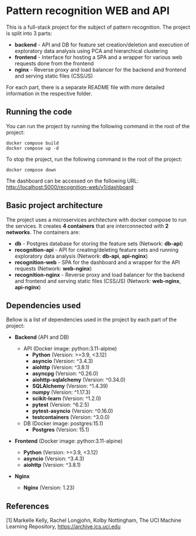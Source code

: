 # Pattern recognition WEB and API

This is a full-stack project for the subject of pattern recognition. The project is split into 3 parts:
- **backend** - API and DB for feature set creation/deletion and execution of exploratory data analysis using PCA and hierarchical clustering
- **frontend** - Interface for hosting a SPA and a wrapper for various web requests done from the frontend 
- **nginx** - Reverse proxy and load balancer for the backend and frontend and serving static files (CSS/JS)

For each part, there is a separate README file with more detailed information in the respective folder.


## Running the code

You can run the project by running the following command in the root of the project:
```
docker compose build
docker compose up -d
```
To stop the project, run the following command in the root of the project:
```
docker compose down
```

The dashboard can be accessed on the following URL: [http://localhost:5000/recognition-web/v1/dashboard](http://localhost:5000/recognition-web/v1/dashboard)


## Basic project architecture

The project uses a microservices architecture with docker compose to run the services. It creates **4 containers** that are interconnected with **2 networks**. The containers are:
- **db** - Postgres database for storing the feature sets (Network: __db-api__)
- **recognition-api** - API for creating/deleting feature sets and running exploratory data analysis (Network: __db-api__, __api-nginx__)
- **recognition-web** - SPA for the dashboard and a wrapper for the API requests (Network: __web-nginx__)
- **recognition-nginx** - Reverse proxy and load balancer for the backend and frontend and serving static files (CSS/JS) (Network: __web-nginx__, __api-nginx__)

## Dependencies used

Bellow is a list of dependencies used in the project by each part of the project:
- **Backend** (API and DB)
    - API (Docker image: python:3.11-alpine)
        - __Python__ (Version: >=3.9, <3.12)
        - __asyncio__ (Version: ^3.4.3)
        - __aiohttp__ (Version: ^3.8.1)
        - __asyncpg__ (Version: ^0.26.0)
        - __aiohttp-sqlalchemy__ (Version: ^0.34.0)
        - __SQLAlchemy__ (Version: ^1.4.39)
        - __numpy__ (Version: ^1.17.3)
        - __scikit-learn__ (Version: ^1.2.0)
        - __pytest__ (Version: ^6.2.5)
        - __pytest-asyncio__ (Version: ^0.16.0)
        - __testcontainers__ (Version: ^3.0.0)
    - DB (Docker image: postgres:15.1)
        - __Postgres__ (Version: 15.1)

- **Frontend** (Docker image: python:3.11-alpine)
    - __Python__ (Version: >=3.9, <3.12)
    - __asyncio__ (Version: ^3.4.3)
    - __aiohttp__ (Version: ^3.8.1)

- **Nginx**
    - __Nginx__ (Version: 1.23)

## References

[1] Markelle Kelly, Rachel Longjohn, Kolby Nottingham, The UCI Machine Learning Repository, https://archive.ics.uci.edu